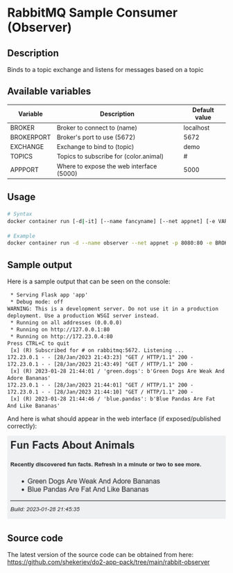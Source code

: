 # RabbitMQ Sample Consumer (Observer)

## Description

Binds to a topic exchange and listens for messages based on a topic

## Available variables

| Variable   | Description                                 | Default value  |
| ---------- | ------------------------------------------- | -------------- |
| BROKER     | Broker to connect to (name)                 | localhost      |
| BROKERPORT | Broker's port to use (5672)                 | 5672           |
| EXCHANGE   | Exchange to bind to (topic)                 | demo           |
| TOPICS     | Topics to subscribe for (color.animal)      | #              |
| APPPORT    | Where to expose the web interface (5000)    | 5000           |

## Usage

```bash
# Syntax
docker container run [-d|-it] [--name fancyname] [--net appnet] [-e VAR1=VALUE1 -e ...] shekeriev/rabbit-observer 

# Example
docker container run -d --name observer --net appnet -p 8080:80 -e BROKER=rabbitmq -e BROKERPORT=5672 -e EXCHANGE=demo -e TOPICS='black.*' -e APPPORT=80 shekeriev/rabbit-observer
```

## Sample output

Here is a sample output that can be seen on the console:

```text
 * Serving Flask app 'app'
 * Debug mode: off
WARNING: This is a development server. Do not use it in a production deployment. Use a production WSGI server instead.
 * Running on all addresses (0.0.0.0)
 * Running on http://127.0.0.1:80
 * Running on http://172.23.0.4:80
Press CTRL+C to quit
 [x] (R) Subscribed for # on rabbitmq:5672. Listening ...
172.23.0.1 - - [28/Jan/2023 21:43:23] "GET / HTTP/1.1" 200 -
172.23.0.1 - - [28/Jan/2023 21:43:49] "GET / HTTP/1.1" 200 -
 [x] (R) 2023-01-28 21:44:01 / 'green.dogs': b'Green Dogs Are Weak And Adore Bananas'
172.23.0.1 - - [28/Jan/2023 21:44:01] "GET / HTTP/1.1" 200 -
172.23.0.1 - - [28/Jan/2023 21:44:10] "GET / HTTP/1.1" 200 -
 [x] (R) 2023-01-28 21:44:46 / 'blue.pandas': b'Blue Pandas Are Fat And Like Bananas'
```

And here is what should appear in the web interface (if exposed/published correctly):

![preview of the working application](https://github.com/shekeriev/do2-app-pack/raw/main/rabbit-observer/observer.png)

## Source code

The latest version of the source code can be obtained from here: <https://github.com/shekeriev/do2-app-pack/tree/main/rabbit-observer>

